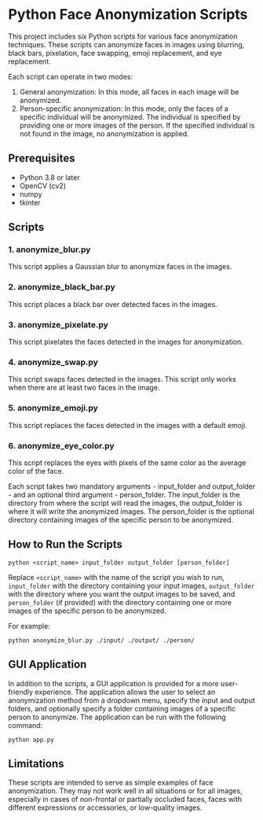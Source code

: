 # Python Face Anonymization Scripts

This project includes six Python scripts for various face anonymization techniques. These scripts can anonymize faces in images using blurring, black bars, pixelation, face swapping, emoji replacement, and eye replacement.

Each script can operate in two modes:

1. General anonymization: In this mode, all faces in each image will be anonymized.
2. Person-specific anonymization: In this mode, only the faces of a specific individual will be anonymized. The individual is specified by providing one or more images of the person. If the specified individual is not found in the image, no anonymization is applied.

## Prerequisites
- Python 3.8 or later
- OpenCV (cv2)
- numpy
- tkinter

## Scripts

### 1. anonymize_blur.py
This script applies a Gaussian blur to anonymize faces in the images.

### 2. anonymize_black_bar.py
This script places a black bar over detected faces in the images.

### 3. anonymize_pixelate.py
This script pixelates the faces detected in the images for anonymization.

### 4. anonymize_swap.py
This script swaps faces detected in the images. This script only works when there are at least two faces in the image.

### 5. anonymize_emoji.py
This script replaces the faces detected in the images with a default emoji.

### 6. anonymize_eye_color.py
This script replaces the eyes with pixels of the same color as the average color of the face.

Each script takes two mandatory arguments - input_folder and output_folder - and an optional third argument - person_folder. The input_folder is the directory from where the script will read the images, the output_folder is where it will write the anonymized images. The person_folder is the optional directory containing images of the specific person to be anonymized.

## How to Run the Scripts
```shell
python <script_name> input_folder output_folder [person_folder]
```
Replace `<script_name>` with the name of the script you wish to run, `input_folder` with the directory containing your input images, `output_folder` with the directory where you want the output images to be saved, and `person_folder` (if provided) with the directory containing one or more images of the specific person to be anonymized.

For example:
```shell
python anonymize_blur.py ./input/ ./output/ ./person/
```

## GUI Application
In addition to the scripts, a GUI application is provided for a more user-friendly experience. The application allows the user to select an anonymization method from a dropdown menu, specify the input and output folders, and optionally specify a folder containing images of a specific person to anonymize. The application can be run with the following command:

```shell
python app.py
```

## Limitations
These scripts are intended to serve as simple examples of face anonymization. They may not work well in all situations or for all images, especially in cases of non-frontal or partially occluded faces, faces with different expressions or accessories, or low-quality images.
